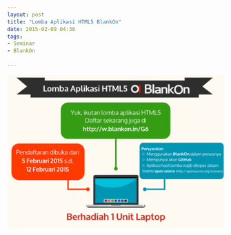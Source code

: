 ```yaml
---
layout: post
title: "Lomba Aplikasi HTML5 BlankOn"
date: 2015-02-09 04:30
tags: 
- Seminar
- BlankOn

---
```

![](/gambar/blankon-sayembara-infograph-1.png)
